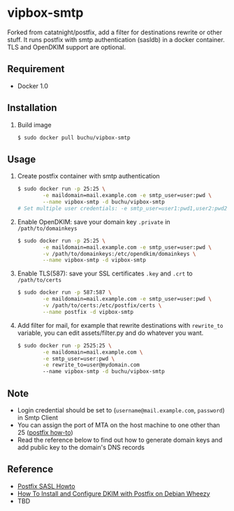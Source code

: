 vipbox-smtp
==============

Forked from catatnight/postfix, add a filter for destinations rewrite or other stuff.
It runs postfix with smtp authentication (sasldb) in a docker container.
TLS and OpenDKIM support are optional. 

## Requirement
+ Docker 1.0

## Installation
1. Build image

	```bash
	$ sudo docker pull buchu/vipbox-smtp
	```

## Usage
1. Create postfix container with smtp authentication

	```bash
	$ sudo docker run -p 25:25 \
			-e maildomain=mail.example.com -e smtp_user=user:pwd \
			--name vipbox-smtp -d buchu/vipbox-smtp
	# Set multiple user credentials: -e smtp_user=user1:pwd1,user2:pwd2,...,userN:pwdN
	```
2. Enable OpenDKIM: save your domain key ```.private``` in ```/path/to/domainkeys```

	```bash
	$ sudo docker run -p 25:25 \
			-e maildomain=mail.example.com -e smtp_user=user:pwd \
			-v /path/to/domainkeys:/etc/opendkim/domainkeys \
			--name vipbox-smtp -d vipbox-smtp
	```
3. Enable TLS(587): save your SSL certificates ```.key``` and ```.crt``` to  ```/path/to/certs```

	```bash
	$ sudo docker run -p 587:587 \
			-e maildomain=mail.example.com -e smtp_user=user:pwd \
			-v /path/to/certs:/etc/postfix/certs \
			--name postfix -d vipbox-smtp
	```

4. Add filter for mail, for example that rewrite destinations with ```rewrite_to``` variable, you can edit assets/filter.py and do whatever you want.
	```bash
	$ sudo docker run -p 2525:25 \
			-e maildomain=mail.example.com \
			-e smtp_user=user:pwd \
			-e rewrite_to=user@mydomain.com
			--name vipbox-smtp -d buchu/vipbox-smtp
	```

## Note
+ Login credential should be set to (`username@mail.example.com`, `password`) in Smtp Client
+ You can assign the port of MTA on the host machine to one other than 25 ([postfix how-to](http://www.postfix.org/MULTI_INSTANCE_README.html))
+ Read the reference below to find out how to generate domain keys and add public key to the domain's DNS records

## Reference
+ [Postfix SASL Howto](http://www.postfix.org/SASL_README.html)
+ [How To Install and Configure DKIM with Postfix on Debian Wheezy](https://www.digitalocean.com/community/articles/how-to-install-and-configure-dkim-with-postfix-on-debian-wheezy)
+ TBD
